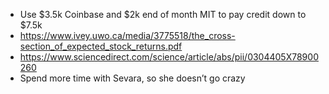 - Use $3.5k Coinbase and $2k end of month MIT to pay credit down to $7.5k
- https://www.ivey.uwo.ca/media/3775518/the_cross-section_of_expected_stock_returns.pdf
- https://www.sciencedirect.com/science/article/abs/pii/0304405X78900260
- Spend more time with Sevara, so she doesn’t go crazy
